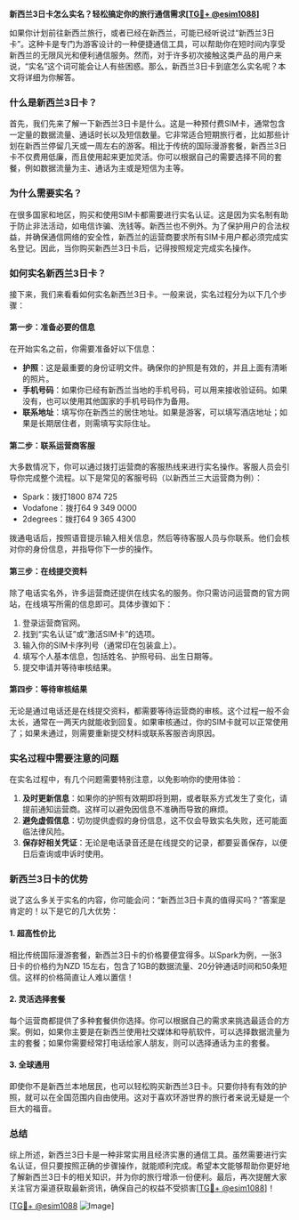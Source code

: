 **新西兰3日卡怎么实名？轻松搞定你的旅行通信需求[[TG💪+ @esim1088](https://t.me/s/esim1088)]**

如果你计划前往新西兰旅行，或者已经在新西兰，可能已经听说过“新西兰3日卡”。这种卡是专门为游客设计的一种便捷通信工具，可以帮助你在短时间内享受新西兰的无限风光和便利通信服务。然而，对于许多初次接触这类产品的用户来说，“实名”这个词可能会让人有些困惑。那么，新西兰3日卡到底怎么实名呢？本文将详细为你解答。

### 什么是新西兰3日卡？

首先，我们先来了解一下新西兰3日卡是什么。这是一种预付费SIM卡，通常包含一定量的数据流量、通话时长以及短信数量。它非常适合短期旅行者，比如那些计划在新西兰停留几天或一周左右的游客。相比于传统的国际漫游套餐，新西兰3日卡不仅费用低廉，而且使用起来更加灵活。你可以根据自己的需要选择不同的套餐，例如数据流量为主、通话为主或是短信为主等。

### 为什么需要实名？

在很多国家和地区，购买和使用SIM卡都需要进行实名认证。这是因为实名制有助于防止非法活动，如电信诈骗、洗钱等。新西兰也不例外。为了保护用户的合法权益，并确保通信网络的安全性，新西兰的运营商要求所有SIM卡用户都必须完成实名登记。因此，当你购买新西兰3日卡后，记得按照规定完成实名操作。

### 如何实名新西兰3日卡？

接下来，我们来看看如何实名新西兰3日卡。一般来说，实名过程分为以下几个步骤：

#### 第一步：准备必要的信息

在开始实名之前，你需要准备好以下信息：
- **护照**：这是最重要的身份证明文件。确保你的护照是有效的，并且上面有清晰的照片。
- **手机号码**：如果你已经有新西兰当地的手机号码，可以用来接收验证码。如果没有，也可以使用其他国家的手机号码作为备用。
- **联系地址**：填写你在新西兰的居住地址。如果是游客，可以填写酒店地址；如果是长期居住者，则需填写实际住址。

#### 第二步：联系运营商客服

大多数情况下，你可以通过拨打运营商的客服热线来进行实名操作。客服人员会引导你完成整个流程。以下是常见的客服号码（以新西兰三大运营商为例）：
- Spark：拨打1800 874 725
- Vodafone：拨打64 9 349 0000
- 2degrees：拨打64 9 365 4300

拨通电话后，按照语音提示输入相关信息，然后等待客服人员与你联系。他们会核对你的身份信息，并指导你下一步的操作。

#### 第三步：在线提交资料

除了电话实名外，许多运营商还提供在线实名的服务。你只需访问运营商的官方网站，在线填写所需的信息即可。具体步骤如下：
1. 登录运营商官网。
2. 找到“实名认证”或“激活SIM卡”的选项。
3. 输入你的SIM卡序列号（通常印在包装盒上）。
4. 填写个人基本信息，包括姓名、护照号码、出生日期等。
5. 提交申请并等待审核结果。

#### 第四步：等待审核结果

无论是通过电话还是在线提交资料，都需要等待运营商的审核。这个过程一般不会太长，通常在一两天内就能收到回复。如果审核通过，你的SIM卡就可以正常使用了；如果未通过，则需要重新提交材料或联系客服咨询原因。

### 实名过程中需要注意的问题

在实名过程中，有几个问题需要特别注意，以免影响你的使用体验：

1. **及时更新信息**：如果你的护照有效期即将到期，或者联系方式发生了变化，请提前通知运营商。这样可以避免因信息不准确而导致的麻烦。
2. **避免虚假信息**：切勿提供虚假的身份信息，这不仅会导致实名失败，还可能面临法律风险。
3. **保存好相关凭证**：无论是电话录音还是在线提交的记录，都要妥善保存，以便日后查询或申诉时使用。

### 新西兰3日卡的优势

说了这么多关于实名的内容，你可能会问：“新西兰3日卡真的值得买吗？”答案是肯定的！以下是它的几大优势：

#### 1. 超高性价比

相比传统国际漫游套餐，新西兰3日卡的价格要便宜得多。以Spark为例，一张3日卡的价格约为NZD 15左右，包含了1GB的数据流量、20分钟通话时间和50条短信。这样的价格简直让人难以置信！

#### 2. 灵活选择套餐

每个运营商都提供了多种套餐供你选择。你可以根据自己的需求来挑选最适合的方案。例如，如果你主要是在新西兰使用社交媒体和导航软件，可以选择数据流量为主的套餐；如果你需要经常打电话给家人朋友，则可以选择通话为主的套餐。

#### 3. 全球通用

即使你不是新西兰本地居民，也可以轻松购买新西兰3日卡。只要你持有有效的护照，就可以在全国范围内自由使用。这对于喜欢环游世界的旅行者来说无疑是一个巨大的福音。

### 总结

综上所述，新西兰3日卡是一种非常实用且经济实惠的通信工具。虽然需要进行实名认证，但只要按照正确的步骤操作，就能顺利完成。希望本文能够帮助你更好地了解新西兰3日卡的相关知识，并为你的旅行增添一份便利。最后，再次提醒大家关注官方渠道获取最新资讯，确保自己的权益不受损害[[TG💪+ @esim1088](https://t.me/s/esim1088)]！

[[TG💪+ @esim1088](https://t.me/s/esim1088) ![Image](https://i.postimg.cc/4NQfJmqS/Snipaste-2025-05-13-00-14-12.png)]